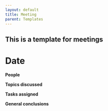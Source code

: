 ```yaml
---
layout: default
title: Meeting
parent: Templates
---
```




## This is a template for meetings

# Date

**People**

**Topics discussed**

**Tasks assigned**

**General conclusions**

